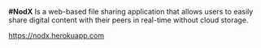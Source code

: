 **#NodX**
Is a web-based file sharing application that allows users to easily share digital content with their peers in real-time without cloud storage.

https://nodx.herokuapp.com

